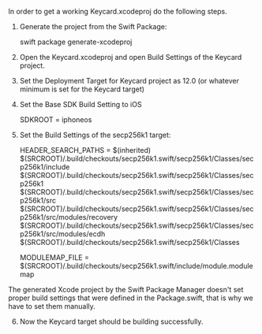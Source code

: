 In order to get a working Keycard.xcodeproj do the following steps.

1. Generate the project from the Swift Package:

    swift package generate-xcodeproj

2. Open the Keycard.xcodeproj and open Build Settings of the Keycard project.

3. Set the Deployment Target for Keycard project as 12.0 (or whatever minimum is set for the Keycard target)

4. Set the Base SDK Build Setting to iOS

    SDKROOT = iphoneos

5. Set the Build Settings of the secp256k1 target:

    HEADER_SEARCH_PATHS = $(inherited) $(SRCROOT)/.build/checkouts/secp256k1.swift/secp256k1/Classes/secp256k1/include $(SRCROOT)/.build/checkouts/secp256k1.swift/secp256k1/Classes/secp256k1 $(SRCROOT)/.build/checkouts/secp256k1.swift/secp256k1/Classes/secp256k1/src $(SRCROOT)/.build/checkouts/secp256k1.swift/secp256k1/Classes/secp256k1/src/modules/recovery $(SRCROOT)/.build/checkouts/secp256k1.swift/secp256k1/Classes/secp256k1/src/modules/ecdh $(SRCROOT)/.build/checkouts/secp256k1.swift/secp256k1/Classes

    MODULEMAP_FILE = $(SRCROOT)/.build/checkouts/secp256k1.swift/include/module.modulemap

The generated Xcode project by the Swift Package Manager doesn't set proper build settings that were defined in the Package.swift, that is why we have to set them manually.

6. Now the Keycard target should be building successfully.
